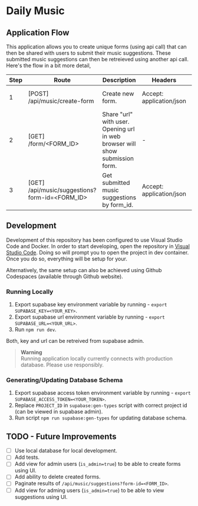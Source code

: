 # Daily Music

## Application Flow

This application allows you to create unique forms (using api call) that can then be shared with users to submit their music suggestions. These submitted music suggestions can then be retreieved using another api call. Here's the flow in a bit more detail,

| Step | Route                                          | Description                                                                  | Headers                  | Authorization | Body                      |
|------|------------------------------------------------|------------------------------------------------------------------------------|--------------------------|---------------|---------------------------|
| 1    | [POST] /api/music/create-form                  | Create new form.                                                             | Accept: application/json | Basic         | { "name": "<FORM_NAME>" } |
| 2    | [GET] /form/<FORM_ID>                          | Share "url" with user. Opening url in web browser will show submission form. | -                        | -             | -                         |
| 3    | [GET] /api/music/suggestions?form-id=<FORM_ID> | Get submitted music suggestions by form_id.                                  | Accept: application/json | Basic         | -                         |

## Development

Development of this repository has been configured to use Visual Studio Code and Docker. In order to start developing, open the repository in [Visual Studio Code](https://code.visualstudio.com/). Doing so will prompt you to open the project in dev container. Once you do so, everything will be setup for your.

Alternatively, the same setup can also be achieved using Github Codespaces (available through Github website).

### Running Locally

1. Export supabase key environment variable by running - `export SUPABASE_KEY=<YOUR_KEY>`.
2. Export supabase url environment variable by running - `export SUPABASE_URL=<YOUR_URL>`.
3. Run `npm run dev`.

Both, key and url can be retreived from supabase admin.

> **Warning**  
> Running application locally currently connects with production database. Please use responsibly.

### Generating/Updating Database Schema

1. Export supabase access token environment variable by running - `export SUPABASE_ACCESS_TOKEN=<YOUR_TOKEN>`.
2. Replace `PROJECT_ID` in `supabase:gen-types` script with correct project id (can be viewed in supabase admin).
3. Run script `npm run supabase:gen-types` for updating database schema.

## TODO - Future Improvements

- [ ] Use local database for local development.
- [ ] Add tests.
- [ ] Add view for admin users (`is_admin=true`) to be able to create forms using UI.
- [ ] Add ability to delete created forms.
- [ ] Paginate results of `/api/music/suggestions?form-id=<FORM_ID>`.
- [ ] Add view for adming users (`is_admin=true`) to be able to view suggestions using UI.
